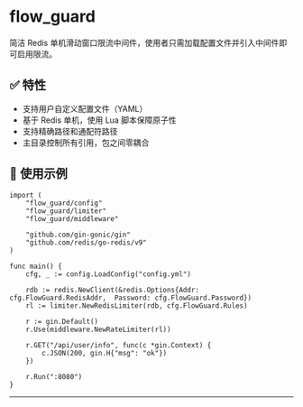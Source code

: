 # flow_guard

简洁 Redis 单机滑动窗口限流中间件，使用者只需加载配置文件并引入中间件即可启用限流。

## ✅ 特性

- 支持用户自定义配置文件（YAML）
- 基于 Redis 单机，使用 Lua 脚本保障原子性
- 支持精确路径和通配符路径
- 主目录控制所有引用，包之间零耦合

## 🧩 使用示例

```
import (
    "flow_guard/config"
    "flow_guard/limiter"
    "flow_guard/middleware"

    "github.com/gin-gonic/gin"
    "github.com/redis/go-redis/v9"
)

func main() {
    cfg, _ := config.LoadConfig("config.yml")

    rdb := redis.NewClient(&redis.Options{Addr: cfg.FlowGuard.RedisAddr,  Password: cfg.FlowGuard.Password})
    rl := limiter.NewRedisLimiter(rdb, cfg.FlowGuard.Rules)

    r := gin.Default()
    r.Use(middleware.NewRateLimiter(rl))

    r.GET("/api/user/info", func(c *gin.Context) {
        c.JSON(200, gin.H{"msg": "ok"})
    })

    r.Run(":8080")
}
```

---
